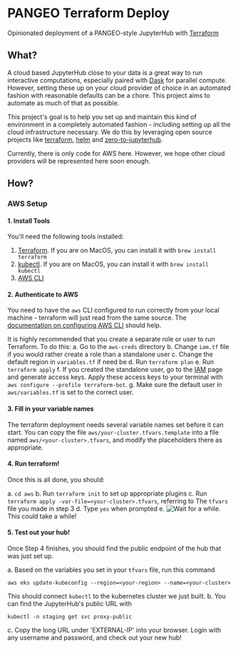 # PANGEO Terraform Deploy

Opinionated deployment of a PANGEO-style JupyterHub with [Terraform](https://www.terraform.io/)

## What?

A cloud based JupyterHub close to your data is a great way to run interactive
computations, especially paired with [Dask](http://dask.org/) for parallel compute.
However, setting these up on your cloud provider of choice in an automated fashion
with reasonable defaults can be a chore. This project aims to automate as much of that
as possible.

This project's goal is to help you set up and maintain this kind of environment
in a completely automated fashion - including setting up all the cloud infrastructure
necessary. We do this by leveraging open source projects like
[terraform](https://www.terraform.io/), [helm](https://helm.sh/) and
[zero-to-jupyterhub](https://z2jh.jupyter.org).

Currently, there is only code for AWS here. However, we hope other cloud providers
will be represented here soon enough.

## How?

### AWS Setup

#### 1. Install Tools

You'll need the following tools installed:

1. [Terraform](https://www.terraform.io/downloads.html).
   If you are on MacOS, you can install it with `brew install terraform`
2. [kubectl](https://kubernetes.io/docs/tasks/tools/install-kubectl/).
   If you are on MacOS, you can install it with `brew install kubectl`
3. [AWS CLI](https://aws.amazon.com/cli/)

#### 2. Authenticate to AWS

You need to have the `aws` CLI configured to run correctly from your
local machine - terraform will just read from the same source. The
[documentation on configuring AWS CLI](https://docs.aws.amazon.com/cli/latest/userguide/cli-chap-configure.html)
should help.

It is highly recommended that you create a separate role or user to run Terraform.
To do this:
a. Go to the `aws-creds` directory
b. Change `iam.tf` file if you would rather create a role than a standalone user
c. Change the default region in `variables.tf` if need be
d. Run `terraform plan`
e. Run `terraform apply`
f. If you created the standalone user, go to the [IAM](https://console.aws.amazon.com/iam/home?region=us-west-2#/home) page and generate access keys. Apply these access keys to your terminal with `aws configure --profile terraform-bot`.
g. Make sure the default user in `aws/variables.tf` is set to the correct user.

#### 3. Fill in your variable names

The terraform deployment needs several variable names set before it
can start. You can copy the file `aws/your-cluster.tfvars.template` into a file
named `aws/<your-cluster>.tfvars`, and modify the placeholders there
as appropriate.

#### 4. Run terraform!

Once this is all done, you should:

a. `cd aws`
b. Run `terraform init` to set up appropriate plugins
c. Run `terraform apply -var-file=<your-cluster>.tfvars`, referring to
   The `tfvars` file you made in step 3
d. Type `yes` when prompted
e. ![Wait for a while](https://imgs.xkcd.com/comics/compiling.png).
   This could take a while!

#### 5. Test out your hub!

Once Step 4 finishes, you should find the public endpoint of the hub
that was just set up.

a. Based on the variables you set in your `tfvars` file, run this command

   ```
   aws eks update-kubeconfig --region=<your-region> --name=<your-cluster>
   ```

   This should connect `kubectl` to the kubernetes cluster we just built.
b. You can find the JupyterHub's public URL with

   ```
   kubectl -n staging get svc proxy-public
   ```

c. Copy the long URL under 'EXTERNAL-IP' into your browser. Login with
   any username and password, and check out your new hub!
